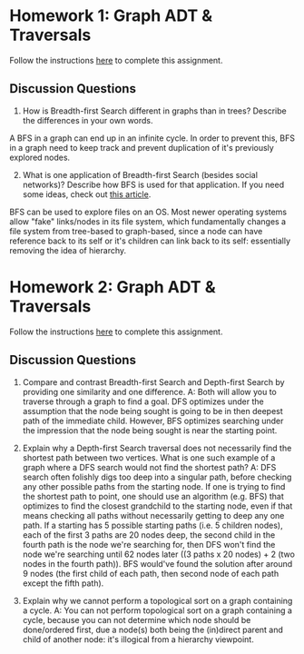 # Homework 1: Graph ADT & Traversals

Follow the instructions [here](https://make-school-courses.github.io/CS-2.2-Graphs-Recursion/#/Assignments/01-Graph-ADT) to complete this assignment.

## Discussion Questions

1. How is Breadth-first Search different in graphs than in trees? Describe the differences in your own words.

A BFS in a graph can end up in an infinite cycle. In order to prevent this, BFS in a graph need to keep track and prevent duplication of it's previously explored nodes. 

2. What is one application of Breadth-first Search (besides social networks)? Describe how BFS is used for that application. If you need some ideas, check out [this article](https://www.geeksforgeeks.org/applications-of-breadth-first-traversal/?ref=rp).

BFS can be used to explore files on an OS. Most newer operating systems allow "fake" links/nodes in its file system, which fundamentally changes a file system from tree-based to graph-based, since a node can have reference back to its self or it's children can link back to its self: essentially removing the idea of hierarchy.


# Homework 2: Graph ADT & Traversals

Follow the instructions [here](https://make-school-courses.github.io/CS-2.2-Graphs-Recursion/#/Assignments/01-Graph-ADT) to complete this assignment.

## Discussion Questions

1. Compare and contrast Breadth-first Search and Depth-first Search by providing one similarity and one difference.
A: Both will allow you to traverse through a graph to find a goal. DFS optimizes under the assumption that the node being sought is going to be in then deepest path of the immediate child. However, BFS optimizes searching under the impression that the node being sought is near the starting point.

2. Explain why a Depth-first Search traversal does not necessarily find the shortest path between two vertices. What is one such example of a graph where a DFS search would not find the shortest path?
A: DFS search often folishly digs too deep into a singular path, before checking any other possible paths from the starting node. If one is trying to find the shortest path to point, one should use an algorithm (e.g. BFS) that optimizes to find the closest grandchild to the starting node, even if that means checking all paths without necessarily getting to deep any one path. If a starting has 5 possible starting paths (i.e. 5 children nodes), each of the first 3 paths are 20 nodes deep, the second child in the fourth path is the node we're searching for, then DFS won't find the node we're searching until 62 nodes later ((3 paths x 20 nodes) + 2 (two nodes in the fourth path)). BFS would've found the solution after around 9 nodes (the first child of each path, then second node of each path except the fifth path).

3. Explain why we cannot perform a topological sort on a graph containing a cycle.
A: You can not perform topological sort on a graph containing a cycle, because you can not determine which node should be done/ordered first, due a node(s) both being the (in)direct parent and child of another node: it's illogical from a hierarchy viewpoint.